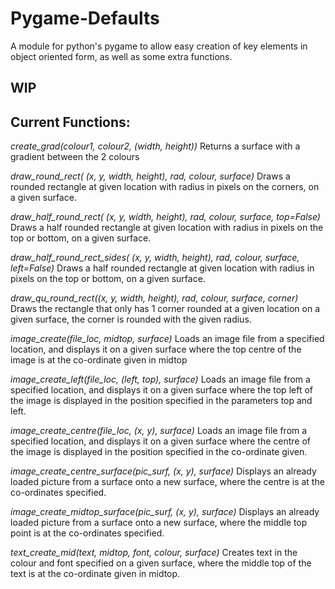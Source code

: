 # Pygame-Defaults
A module for python's pygame to allow easy creation of key elements in object oriented form, as well as some extra functions.

## WIP

## Current Functions:
  _*create_grad(colour1, colour2, (width, height))*_
    Returns a surface with a gradient between the 2 colours

  _*draw_round_rect( (x, y, width, height), rad, colour, surface)*_
    Draws a rounded rectangle at given location with radius in pixels on the corners, on a given surface.

  _*draw_half_round_rect( (x, y, width, height), rad, colour, surface, top=False)*_
    Draws a half rounded rectangle at given location with radius in pixels on the top or bottom, on a given surface.

  _*draw_half_round_rect_sides( (x, y, width, height), rad, colour, surface, left=False)*_
    Draws a half rounded rectangle at given location with radius in pixels on the top or bottom, on a given surface.

  _*draw_qu_round_rect((x, y, width, height), rad, colour, surface, corner)*_
    Draws the rectangle that only has 1 corner rounded at a given location on a given surface, the corner is rounded with the given radius.

  _*image_create(file_loc, midtop, surface)*_
    Loads an image file from a specified location, and displays it on a given surface where the top centre of the image is at the co-ordinate given in midtop

  _*image_create_left(file_loc, (left, top), surface)*_
    Loads an image file from a specified location, and displays it on a given surface where the top left of the image is displayed in the position specified in the parameters top and left.

  _*image_create_centre(file_loc, (x, y), surface)*_
    Loads an image file from a specified location, and displays it on a given surface where the centre of the image is displayed in the position specified in the co-ordinate given.

  _*image_create_centre_surface(pic_surf, (x, y), surface)*_
    Displays an already loaded picture from a surface onto a new surface, where the centre is at the co-ordinates specified.

  _*image_create_midtop_surface(pic_surf, (x, y), surface)*_
    Displays an already loaded picture from a surface onto a new surface, where the middle top point is at the co-ordinates specified.

  _*text_create_mid(text, midtop, font, colour, surface)*_
    Creates text in the colour and font specified on a given surface, where the middle top of the text is at the co-ordinate given in midtop.
    
